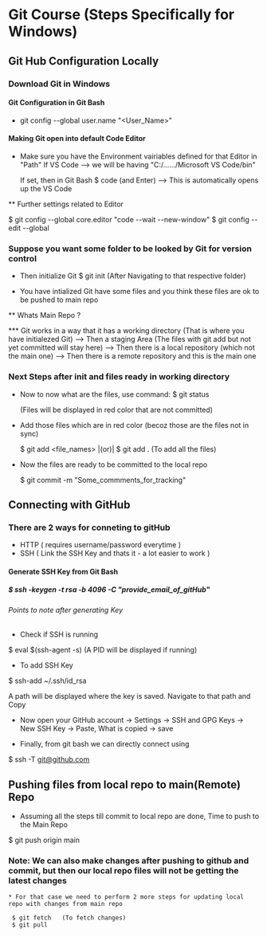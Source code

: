 # Git Course (Steps Specifically for Windows)

## Git Hub Configuration Locally

### Download Git in Windows

#### Git Configuration in Git Bash

* git config --global user.name "<User_Name>"

#### Making Git open into default Code Editor

* Make sure you have the Environment vairiables defined for that Editor in "Path"
  If VS Code --> we will be having "C:/....../Microsoft VS Code/bin"
  
  If set, then in Git Bash 
  $ code (and Enter) --> This is automatically opens up the VS Code
  
** Further settings related to Editor

   $ git config --global core.editor "code --wait --new-window"
   $ git config --edit --global
   
### Suppose you want some folder to be looked by Git for version control

* Then initialize Git 
  $ git init  (After Navigating to that respective folder)
  
* You have intialized Git have some files and you think these files are ok to be pushed to main repo

** Whats Main Repo ? 

*** Git works in a way that it has a working directory (That is where you have initialezed Git) 
    --> Then a staging Area (The files with git add but not yet committed will stay here)
    --> Then there is a local repository (which not the main one)
    --> Then there is a remote repository and this is the main one
    
### Next Steps after init and files ready in working directory

* Now to now what are the files, use command:
  $ git status
  
  (Files will be displayed in red color that are not committed)
  
* Add those files which are in red color (becoz those are the files not in sync)
  
  $ git add <file_names>  |(or)|  $ git add .    (To add all the files)
  
* Now the files are ready to be committed to the local repo

  $ git commit -m "Some_commments_for_tracking"
  
## Connecting with GitHub 

### There are 2 ways for conneting to gitHub

* HTTP ( requires username/password everytime )
* SSH ( Link the SSH Key and thats it - a lot easier to work )

#### Generate SSH Key from Git Bash

##### $ ssh -keygen -t rsa -b 4096 -C "provide_email_of_gitHub"

###### Points to note after generating Key

* Check if SSH is running 

$ eval $(ssh-agent -s)   (A PID will be displayed if running)

* To add SSH Key

$ ssh-add ~/.ssh/id_rsa

A path will be displayed where the key is saved. Navigate to that path and Copy

* Now open your GitHub account -> Settings -> SSH and GPG Keys -> New SSH Key -> Paste, What is copied -> save

* Finally, from git bash we can directly connect using 

$ ssh -T git@github.com

## Pushing files from local repo to main(Remote) Repo

* Assuming all the steps till commit to local repo are done, Time to push to the Main Repo

$ git push origin main

### Note: We can also make changes after pushing to github and commit, but then our local repo files will not be getting the latest changes

    * For that case we need to perform 2 more steps for updating local repo with changes from main repo
     
     $ git fetch   (To fetch changes)
     $ git pull 
     
     





  
